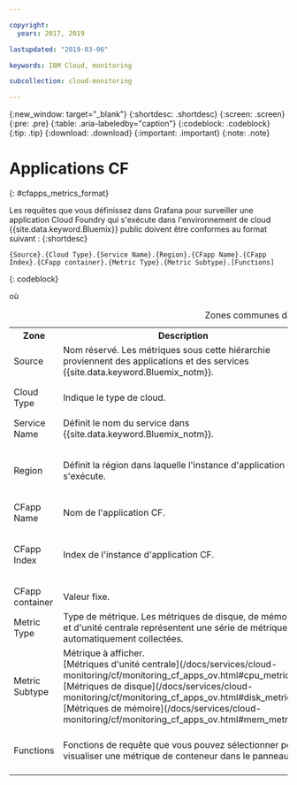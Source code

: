 ```yaml
---

copyright:
  years: 2017, 2019

lastupdated: "2019-03-06"

keywords: IBM Cloud, monitoring

subcollection: cloud-monitoring

---
```


{:new_window: target="_blank"}
{:shortdesc: .shortdesc}
{:screen: .screen}
{:pre: .pre}
{:table: .aria-labeledby="caption"}
{:codeblock: .codeblock}
{:tip: .tip}
{:download: .download}
{:important: .important}
{:note: .note}


# Applications CF
{: #cfapps_metrics_format}

Les requêtes que vous définissez dans Grafana pour surveiller une application Cloud Foundry qui s'exécute dans l'environnement de cloud {{site.data.keyword.Bluemix}} public doivent être conformes au format suivant : 
{:shortdesc}

```
{Source}.{Cloud Type}.{Service Name}.{Region}.{CFapp Name}.{CFapp Index}.{CFapp container}.{Metric Type}.{Metric Subtype}.[Functions]
```
{: codeblock}

où

<table>
  <caption>Zones communes dans une requête</caption>
  <tr>
    <th>Zone</th>
	<th>Description</th>
	<th>Valeur</th>
  </tr>
  <tr>
    <td>Source</td>
	<td>Nom réservé. Les métriques sous cette hiérarchie proviennent des applications et des services {{site.data.keyword.Bluemix_notm}}.</td>
	<td>*ibmcloud*</td>
  </tr>
  <tr>
    <td>Cloud Type</td>
	<td>Indique le type de cloud. </td>
	<td>Pour le cloud public {{site.data.keyword.Bluemix_notm}}, la valeur est *public*</td>
  </tr>
  <tr>
    <td>Service Name</td>
	<td>Définit le nom du service dans {{site.data.keyword.Bluemix_notm}}.</td>
	<td>Pour les applications CF, la valeur est *cloud-foundry*</td>
  </tr>
  <tr>
    <td>Region</td>
	<td>Définit la région dans laquelle l'instance d'application CF s'exécute.</td>
	<td>Pour la région Sud des Etats-Unis, la valeur est *us-south* <br>Pour la région Royaume-Uni, la valeur est *eu-gb*  <br>Pour l'Allemagne, la valeur est *eu-de* <br>Pour Sydney, la valeur est *au-syd* </td>
  </tr>
  <tr>
    <td>CFapp Name</td>
	<td>Nom de l'application CF.</td>
	<td></td>
  </tr>
  <tr>
    <td>CFapp Index</td>
	  <td>Index de l'instance d'application CF.</td>
	  <td>Par exemple : *0* </br>Si vous avez une application CF avec une instance, seul l'index 0 existe. Si vous mettez à l'échelle l'application CF, par exemple, vers 10 instances, les valeurs d'index sont comprises entre 0 et 9.</td>
  </tr>
  <tr>
    <td>CFapp container</td>
	  <td>Valeur fixe.</td>
	  <td>*container*</td>
  </tr>
  <tr>
    <td>Metric Type</td>
	  <td>Type de métrique. Les métriques de disque, de mémoire et d'unité centrale représentent une série de métriques automatiquement collectées.</td>
	  <td>*UC*</td>
  </tr>
  <tr>
    <td>Metric Subtype</td>
	  <td>Métrique à afficher. </br>[Métriques d'unité centrale](/docs/services/cloud-monitoring/cf/monitoring_cf_apps_ov.html#cpu_metrics) </br>[Métriques de disque](/docs/services/cloud-monitoring/cf/monitoring_cf_apps_ov.html#disk_metrics) </br>[Métriques de mémoire](/docs/services/cloud-monitoring/cf/monitoring_cf_apps_ov.html#mem_metrics)</td>
	  <td></td>
  </tr>
  <tr>
    <td>Functions</td>
    <td>Fonctions de requête que vous pouvez sélectionner pour visualiser une métrique de conteneur dans le panneau. </td>
    <td>[Fonctions ![(Icône de lien externe)](../../../icons/launch-glyph.svg "Icône de lien externe")](http://graphite.readthedocs.io/en/latest/functions.html){: new_window}</td>
   </tr>
</table>




